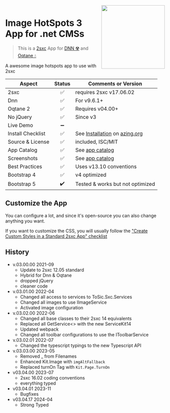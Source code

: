<image src="app-icon.png" align="right" width="200px">

# Image HotSpots 3 App for .net CMSs

> This is a [2sxc](https://2sxc.org) App for [DNN ☢️](https://www.dnnsoftware.com/) and [Oqtane 💧](https://www.oqtane.org/)

A awesome image hotspots app to use with 2sxc

| Aspect              | Status | Comments or Version |
| ------------------- | :----: | ------------------- |
| 2sxc                | ✅    | requires 2sxc v17.06.02
| Dnn                 | ✅    | For v9.6.1+
| Oqtane 2            | ✅    | Requires v04.00+
| No jQuery           | ✅    | Since v3
| Live Demo           | ➖    |
| Install Checklist   | ✅    | See [Installation](https://azing.org/2sxc/r/ccfIKnqk) on [azing.org](https://azing.org/2sxc)
| Source & License    | ✅    | included, ISC/MIT
| App Catalog         | ✅    | See [app catalog](https://2sxc.org/en/apps/app/image-hotspots-v3-hybrid-for-dnn-and-oqtane)
| Screenshots         | ✅    | See [app catalog](https://2sxc.org/en/apps/app/image-hotspots-v3-hybrid-for-dnn-and-oqtane)
| Best Practices      | ✅    | Uses v13.10 conventions
| Bootstrap 4         | ✅    | v4 optimized
| Bootstrap 5         | ✔️    | Tested & works but not optimized

## Customize the App

You can configure a lot, and since it's open-source you can also change anything you want.

If you want to customize the CSS, you will usually follow the ["Create Custom Styles in a Standard 2sxc App" checklist](https://azing.org/2sxc/r/gg_aB9FD)

## History

* v.03.00.00 2021-09
  * Update to 2sxc 12.05 standard
  * Hybrid for Dnn & Oqtane
  * dropped jQuery
  * cleaner code
* v.03.01.00 2022-04
  * Changed all access to services to ToSic.Sxc.Services
  * Changed all images to use IImageService
  * Activated image configuration
* v.03.02.00 2022-06
  * Changed all base classes to their 2sxc 14 equivalents
  * Replaced all GetService<> with the new ServiceKit14
  * Updated webpack
  * Changed all toolbar configurations to use the IToolbarService
* v.03.02.01 2022-07
  * Changed the typescript typings to the new Typescript API
* v.03.03.00 2023-05
  * Removed _ from Filenames
  * Enhanced Kit.Image with `imgAltFallback`
  * Replaced turnOn Tag with `Kit.Page.TurnOn`
* v03.04.00 2023-07
  * 2sxc 16.02 coding conventions
  * everything typed
* v03.04.01 2023-11
  * Bugfixes
* v03.04.17 2024-04
  * Strong Typed